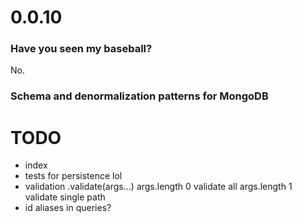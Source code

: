 # 0.0.10

### Have you seen my baseball?

No. 

### Schema and denormalization patterns for MongoDB

# TODO
- index
- tests for persistence lol
- validation 
.validate(args...)
  args.length 0 validate all
  args.length 1 validate single path
- id aliases in queries? 
